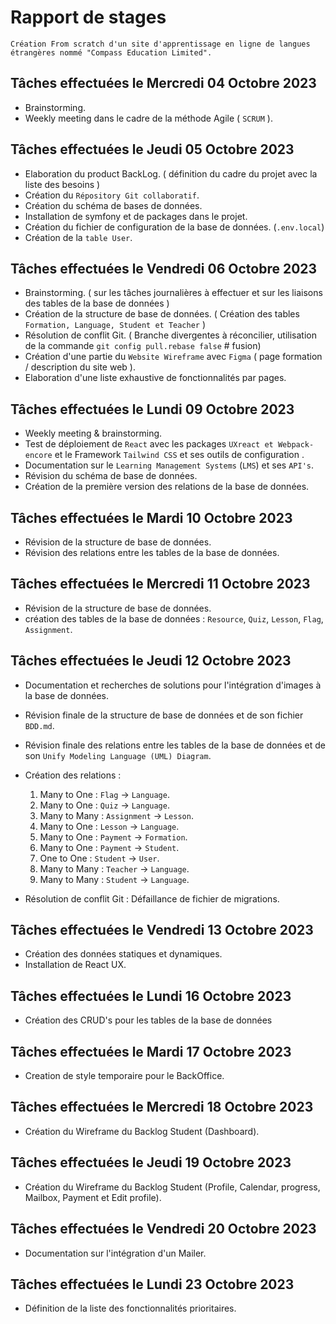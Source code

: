 # Rapport de stages

```Le projet
Création From scratch d'un site d'apprentissage en ligne de langues étrangères nommé "Compass Education Limited".  
```

## Tâches effectuées le Mercredi 04 Octobre 2023

- Brainstorming.
- Weekly meeting dans le cadre de la méthode Agile ( `SCRUM` ).

## Tâches effectuées le Jeudi 05 Octobre 2023

- Elaboration du product BackLog. ( définition du cadre du projet avec la liste des besoins )
- Création du `Répository Git collaboratif`.
- Création du schéma de bases de données.
- Installation de symfony et de packages dans le projet.
- Création du fichier de configuration de la base de données. (`.env.local`)
- Création de la `table User`.

## Tâches effectuées le Vendredi 06 Octobre 2023

- Brainstorming. ( sur les tâches journalières à effectuer et sur les liaisons des tables de la base de données )
- Création de la structure de base de données. ( Création des tables `Formation, Language, Student et Teacher` )
- Résolution de conflit Git. ( Branche divergentes à réconcilier, utilisation de la commande `git config pull.rebase false` # fusion)
- Création d'une partie du `Website Wireframe` avec `Figma` ( page formation / description du site web ).
- Elaboration d'une liste exhaustive de fonctionnalités par pages.

## Tâches effectuées le Lundi 09 Octobre 2023

- Weekly meeting & brainstorming.
- Test de déploiement de `React` avec les packages `UXreact et Webpack-encore` et le Framework `Tailwind CSS` et ses outils de configuration  .
- Documentation sur le `Learning Management Systems` (`LMS`) et ses `API's`.
- Révision du schéma de base de données.
- Création de la première version des relations de la base de données.

## Tâches effectuées le Mardi 10 Octobre 2023

- Révision de la structure de base de données.
- Révision des relations entre les tables de la base de données.

## Tâches effectuées le Mercredi 11 Octobre 2023

- Révision de la structure de base de données.
- création des tables de la base de données : `Resource`, `Quiz`, `Lesson`, `Flag`, `Assignment`.

## Tâches effectuées le Jeudi 12 Octobre 2023

- Documentation et recherches de solutions pour l'intégration d'images à la base de données.
- Révision finale de la structure de base de données et de son fichier `BDD.md`.
- Révision finale des relations entre les tables de la base de données et de son `Unify Modeling Language (UML) Diagram`.
- Création des relations :

    1. Many to One : `Flag` -> `Language`.
    2. Many to One : `Quiz` -> `Language`.
    3. Many to Many : `Assignment` -> `Lesson`.
    4. Many to One : `Lesson` -> `Language`.
    5. Many to One : `Payment` -> `Formation`.
    6. Many to One : `Payment` -> `Student`.
    7. One to One : `Student` -> `User`.
    8. Many to Many : `Teacher` -> `Language`.
    9. Many to Many : `Student` -> `Language`.

- Résolution de conflit Git : Défaillance de fichier de migrations.

## Tâches effectuées le Vendredi 13 Octobre 2023

- Création des données statiques et dynamiques.
- Installation de React UX.

## Tâches effectuées le Lundi 16 Octobre 2023

- Création des CRUD's pour les tables de la base de données

## Tâches effectuées le Mardi 17 Octobre 2023

- Creation de style temporaire pour le BackOffice.

## Tâches effectuées le Mercredi 18 Octobre 2023

- Création du Wireframe du Backlog Student (Dashboard).

## Tâches effectuées le Jeudi 19 Octobre 2023

- Création du Wireframe du Backlog Student (Profile, Calendar, progress, Mailbox, Payment et Edit profile).

## Tâches effectuées le Vendredi 20 Octobre 2023

- Documentation sur l'intégration d'un Mailer.

## Tâches effectuées le Lundi 23 Octobre 2023

- Définition de la liste des fonctionnalités prioritaires.
